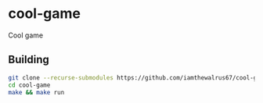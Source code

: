 # cool-game
Cool game

## Building

```sh
git clone --recurse-submodules https://github.com/iamthewalrus67/cool-game.git    # clone with submodules
cd cool-game
make && make run
```
